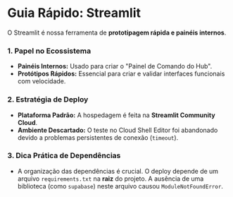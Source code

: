 # Guia Rápido: Streamlit

O Streamlit é nossa ferramenta de **prototipagem rápida e painéis internos**.

### 1. Papel no Ecossistema
- **Painéis Internos:** Usado para criar o "Painel de Comando do Hub".
- **Protótipos Rápidos:** Essencial para criar e validar interfaces funcionais com velocidade.

### 2. Estratégia de Deploy
- **Plataforma Padrão:** A hospedagem é feita na **Streamlit Community Cloud**.
- **Ambiente Descartado:** O teste no Cloud Shell Editor foi abandonado devido a problemas persistentes de conexão (`timeout`).

### 3. Dica Prática de Dependências
- A organização das dependências é crucial. O deploy depende de um arquivo `requirements.txt` na **raiz** do projeto. A ausência de uma biblioteca (como `supabase`) neste arquivo causou `ModuleNotFoundError`.
